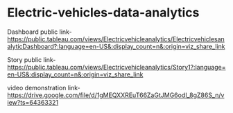 # Electric-vehicles-data-analytics


Dashboard public link- https://public.tableau.com/views/Electricvehicleanalytics/ElectricvehiclesanalyticDashboard?:language=en-US&:display_count=n&:origin=viz_share_link

Story public link- https://public.tableau.com/views/Electricvehicleanalytics/Story1?:language=en-US&:display_count=n&:origin=viz_share_link

video demonstration link- https://drive.google.com/file/d/1gMEQXXREuT66ZaGtJMG6odI_8gZ86S_n/view?ts=64363321
